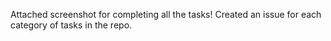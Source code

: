 Attached screenshot for completing all the tasks! 
Created an issue for each category of tasks in the repo.